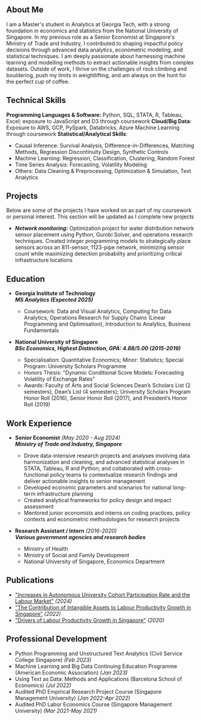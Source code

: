 ## About Me
I am a Master's student in Analytics at Georgia Tech, with a strong foundation in economics and statistics from the National University of Singapore. In my previous role as a Senior Economist at Singapore's Ministry of Trade and Industry, I contributed to shaping impactful policy decisions through advanced data analytics, econometric modeling, and statistical techniques. I am deeply passionate about harnessing machine learning and modelling methods to extract actionable insights from complex datasets. Outside of work, I thrive on the challenges of rock climbing and bouldering, push my limits in weightlifting, and am always on the hunt for the perfect cup of coffee.

## Technical Skills
**Programming Languages & Software:** Python, SQL, STATA, R, Tableau, Excel; exposure to JavaScript and D3 through coursework
**Cloud/Big Data**: Exposure to AWS, GCP, PySpark, Databricks, Azure Machine Learning through coursework
**Statistical/Analytical Skills**:
- Causal Inference: Survival Analysis, Difference-in-Differences, Matching Methods, Regression Discontinuity Design, Synthetic Controls
- Machine Learning: Regression, Classification, Clustering, Random Forest
- Time Series Analysis: Forecasting, Volatility Modeling
- Others: Data Cleaning & Preprocessing, Optimization & Simulation, Text Analytics

## Projects
Below are some of the projects I have worked on as part of my coursework or personal interest. This section will be updated as I complete new projects
- ***Network monitoring:*** Optimization project for water distribution network sensor placement using Python, Gurobi Solver, and operations research techniques. Created integer programming models to strategically place sensors across an 811-sensor, 1123-pipe network, minimizing sensor count while maximizing detection probability and prioritizing critical infrastructure locations

## Education
- **Georgia Institute of Technology**   
***MS Analytics (Expected 2025)***    
    - Coursework: Data and Visual Analytics, Computing for Data Analytics, Operations Research for Supply Chains (Linear Programming and Optimisation), Introduction to Analytics, Business Fundamentals

- **National University of Singapore**  
***BSc Economics, Highest Distinction, GPA: 4.88/5.00 (2015-2019)***    
    - Specialisation: Quantitative Economics; Minor: Statistics; Special Program: University Scholars Programme 
    - Honors Thesis: "Dynamic Conditional Score Models: Forecasting Volatility of Exchange Rates"  
    - Awards:  Faculty of Arts and Social Sciences Dean’s Scholars List (2 semesters), Dean’s List (4 semesters); University Scholars Program Honor Roll (2016), Senior Honor Roll (2017), and President’s Honor Roll (2019)   
    

## Work Experience
- **Senior Economist** *(May 2020 - Aug 2024)*  
***Ministry of Trade and Industry, Singapore*** 
    - Drove data-intensive research projects and analyses involving data harmonization and cleaning, and advanced statistical analyses in STATA, Tableau, R and Python; and collaborated with cross-functional policy teams to contextualize research findings and deliver actionable insights to senior management
    - Developed economic parameters and scenarios for national long-term infrastructure planning
    - Created analytical frameworks for policy design and impact assessment
    - Mentored junior economists and interns on coding practices, policy contexts and econometric methodologies for research projects

- **Research Assistant / Intern** *(2016-2020)*  
***Various government agencies and research bodies***   
    - Ministry of Health
    - Ministry of Social and Family Development
    - National University of Singapore, Economics Department


## Publications 
- ["Increases in Autonomous University Cohort Participation Rate and the Labour Market"](https://www.mti.gov.sg/-/media/MTI/Resources/Economic-Survey-of-Singapore/2024/Economic-Survey-of-Singapore-First-Quarter-2024/FA_1Q24.pdf) *(2024)*
- ["The Contribution of Intangible Assets to Labour Productivity Growth in Singapore"](https://www.mti.gov.sg/-/media/MTI/Resources/Economic-Survey-of-Singapore/2022/Economic-Survey-of-Singapore-First-Quarter-2022/FA2_1Q22.pdf) *(2022)*
- ["Drivers of Labour Productivity Growth in Singapore"](https://www.mti.gov.sg/-/media/MTI/Resources/Economic-Survey-of-Singapore/2020/Economic-Survey-of-Singapore-Third-Quarter-2020/FA_3Q20.pdf) *(2020)*


## Professional Development
- Python Programming and Unstructured Text Analytics (Civil Service College Singapore) *(Feb 2023)*
- Machine Learning and Big Data Continuing Education Programme (American Economic Association) *(Jan 2023)*
- Using Text as Data: Methods and Applications (Barcelona School of Economics) *(Jul 2022)*
- Audited PhD Empirical Research Project Course (Singapore Management University) *(Jan 2022-Apr 2022)*
- Audited PhD Labor Economics Course (Singapore Management University) *(Mar 2021-May 2021)*
